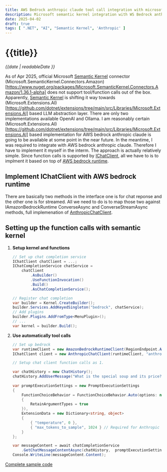 ```yaml
---
title: AWS Bedrock anthropic claude tool call integration with microsoft semantic kernel
description: Microsoft semantic kernel integration with WS Bedrock anthropic claude with function calls
date: 2025-04-02
draft: true
tags: [ ".NET", "AI", "Semantic Kernel", 'Anthropic' ]
---
```


# {{title}}

*{{date | readableDate }}*

As of Apr 2025, official Microsoft [Semantic Kernel](https://github.com/microsoft/semantic-kernel) connector (Microsoft.SemanticKernel.Connectors.Amazon)[https://www.nuget.org/packages/Microsoft.SemanticKernel.Connectors.Amazon/1.36.1-alpha] does not support tool/function calls out of the box. Apparently, [Semantic Kernel](https://github.com/microsoft/semantic-kernel) is shifting it way towards (Microsoft.Extensions.AI)[https://github.com/dotnet/extensions/tree/main/src/Libraries/Microsoft.Extensions.AI] based LLM abstraction layer. There are only two implementations available OpenAI and Ollama.  I am reasonably certain (Microsoft.Extensions.AI)[https://github.com/dotnet/extensions/tree/main/src/Libraries/Microsoft.Extensions.AI] based implementation for AWS bedrock anthropic claude is going to be available at some point in the near future. In the meantime, I was required to integrate with AWS bedrock anthropic claude. Therefore I have to implement it myself in the interm. The approach is actually relatively simple. Since function calls is supported by [IChatClient](https://github.com/dotnet/extensions/blob/68b25aeb2d752273e1d5621b38a7869ce63970c3/src/Libraries/Microsoft.Extensions.AI.Abstractions/ChatCompletion/IChatClient.cs), all we have to is to implment it based on top of [AWS bedrock runtime](https://www.nuget.org/packages/AWSSDK.BedrockRuntime/4.0.0-preview.13).

## Implement IChatClient with AWS bedrock runtime
There are basically two methods in the interface one is for chat reponse and the other one is for streamed. All we need to do is to map those two against IAmazonBedrockRuntime ConverseAsync and ConverseStreamAsync methods, full implemenation of [AnthropicChatClient](https://github.com/StormHub/stormhub/tree/main/resources/2025-04-02/ConsoleApp/AnthropicChatClient.cs).


## Setting up the function calls with semantic kernel

1.  **Setup kernel and functions**
    ```csharp
    // Set up chat completion service
    IChatClient chatClient = ...;
    IChatCompletionService chatService = 
        chatClient
            .AsBuilder()
            .UseFunctionInvocation()
            .Build()
            .AsChatCompletionService();

    // Register chat completion
    var builder = Kernel.CreateBuilder();
    builder.Services.AddKeyedSingleton("bedrock", chatService);
    // Add plugins
    builder.Plugins.AddFromType<MenuPlugin>();
    // ...
    var kernel = builder.Build();
    ```

2.  **Use automatically tool calls**
    ```csharp
    // Set up bedrock
    var runtimeClient = new AmazonBedrockRuntimeClient(RegionEndpoint.APSoutheast2);
    IChatClient client = new AnthropicChatClient(runtimeClient, "anthropic.claude-3-5-sonnet-20241022-v2:0");
    
    // Setup chat client function calls as 1.

    var chatHistory = new ChatHistory();
    chatHistory.AddUserMessage("What is the special soup and its price?");
        
    var promptExecutionSettings = new PromptExecutionSettings
    {
        FunctionChoiceBehavior = FunctionChoiceBehavior.Auto(options: new()
        {
            RetainArgumentTypes = true
        }),
        ExtensionData = new Dictionary<string, object>
        {
            { "temperature", 0 },
            { "max_tokens_to_sample", 1024 } // Required for Anthropic
        }
    };

    var messageContent = await chatCompletionService
        .GetChatMessageContentAsync(chatHistory,  promptExecutionSettings, kernel);
    Console.WriteLine(messageContent.Content);
    ```

[Complete sample code](https://github.com/StormHub/stormhub/tree/main/resources/2025-04-02/ConsoleApp)